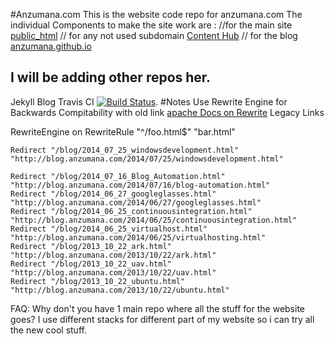 #Anzumana.com
This is the  website code repo for anzumana.com
The individual Components to make the site work are :
//for the main site
[public_html](https://github.com/Anzumana/public_html)
// for any not used subdomain
[Content Hub](https://github.com/Anzumana/ContentHub)
// for the blog
[anzumana.github.io](https://github.com/Anzumana/anzumana.github.io)

I will be adding other repos her.
-----
Jekyll Blog Travis CI
[![Build Status](https://travis-ci.org/Anzumana/anzumana.github.io.svg?branch=master)](https://travis-ci.org/Anzumana/anzumana.github.io). 
#Notes
Use Rewrite Engine for Backwards Compitability with old link
[apache Docs on Rewrite](http://httpd.apache.org/docs/2.4/rewrite/remapping.html)
Legacy Links

RewriteEngine  on
RewriteRule    "^/foo\.html$"  "bar.html" 

	Redirect "/blog/2014_07_25_windowsdevelopment.html" "http://blog.anzumana.com/2014/07/25/windowsdevelopment.html"

	Redirect "/blog/2014_07_16_Blog_Automation.html" "http://blog.anzumana.com/2014/07/16/blog-automation.html"
	Redirect "/blog/2014_06_27_googleglasses.html" "http://blog.anzumana.com/2014/06/27/googleglasses.html"
	Redirect "/blog/2014_06_25_continuousintegration.html" "http://blog.anzumana.com/2014/06/25/continuousintegration.html"
	Redirect "/blog/2014_06_25_virtualhost.html" "http://blog.anzumana.com/2014/06/25/virtualhosting.html"
	Redirect "/blog/2013_10_22_ark.html" "http://blog.anzumana.com/2013/10/22/ark.html"
	Redirect "/blog/2013_10_22_uav.html" "http://blog.anzumana.com/2013/10/22/uav.html"
	Redirect "/blog/2013_10_22_ubuntu.html" "http://blog.anzumana.com/2013/10/22/ubuntu.html"

FAQ:
Why don't you have 1 main repo where all the stuff for the website goes?
I use different stacks for different part of my website so i can try all the new cool stuff.